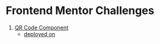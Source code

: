 # Frontend Mentor Challenges

1. [QR Code Component](https://github.com/anoopraju31/frontend-mentor-challenges/tree/main/qr-code-component)
   - [deployed on](https://wonderful-pudding-b604e0.netlify.app/)
